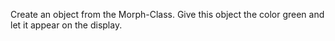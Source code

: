 Create an object from the Morph-Class. Give this object the color green and let it appear on the display.